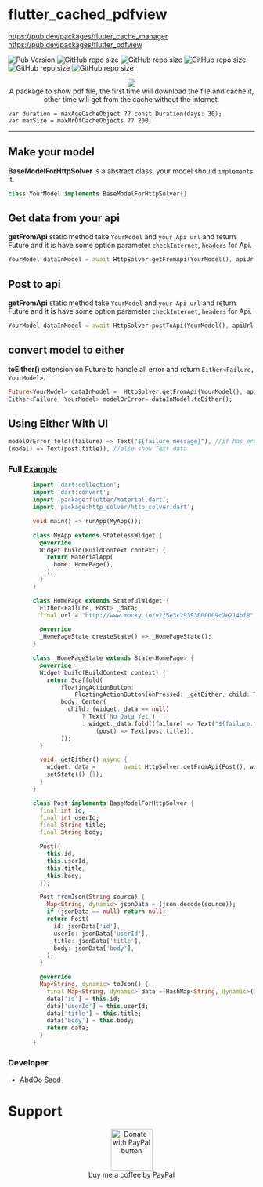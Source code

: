 # flutter_cached_pdfview 
https://pub.dev/packages/flutter_cache_manager
https://pub.dev/packages/flutter_pdfview


![Pub Version](https://img.shields.io/pub/v/flutter_cached_pdfview?color=1&label=flutter_cached_pdfview)
![GitHub repo size](https://img.shields.io/github/repo-size/AbdOoSaed/flutter_cached_pdfview)
![GitHub repo size](https://img.shields.io/github/issues-raw/AbdOoSaed/flutter_cached_pdfview)
![GitHub repo size](https://img.shields.io/github/license/AbdOoSaed/flutter_cached_pdfview)
![GitHub repo size](https://img.shields.io/github/last-commit/AbdOoSaed/flutter_cached_pdfview)
![GitHub repo size](https://img.shields.io/github/stars/AbdOoSaed/flutter_cached_pdfview?style=social)
<p align="center">
    <a href="https://leetcode.com/abdoo_saed">
   <img src="https://firebasestorage.googleapis.com/v0/b/iam-jobs.appspot.com/o/flutter_cached_pdfview.png?alt=media&token=853143c0-250d-4647-840d-98f11d25dbb5">
    </a>
    <br>A package to show pdf file, the first time will download the file and cache it, other time will get from the cache without the internet.
    
    var duration = maxAgeCacheObject ?? const Duration(days: 30);
    var maxSize = maxNrOfCacheObjects ?? 200;
---


## Make your model

**BaseModelForHttpSolver** is a abstract class, your model should `implements` it.
```dart
class YourModel implements BaseModelForHttpSolver{}
```

## Get data from your api
**getFromApi** static method take `YourModel` and `your Api url` and return Future<YourModel>
 and it is have some option parameter `checkInternet`, `headers` for Api.

```dart
YourModel dataInModel = await HttpSolver.getFromApi(YourModel(), apiUrl, checkInternet: true);
```

## Post to api
**getFromApi** static method take `YourModel` and `your Api url` and return Future<YourModel>
 and it is have some option parameter `checkInternet`, `headers` for Api.

```dart
YourModel dataInModel = await HttpSolver.postToApi(YourModel(), apiUrl,body: body , checkInternet: true);
```

## convert model to either
**toEither()** extension on Future<yourModel> to handle all error and return `Either<Failure, YourModel>`.

```dart
Future<YourModel> dataInModel =  HttpSolver.getFromApi(YourModel(), apiUrl, checkInternet: true);
Either<Failure, YourModel> modelOrError= dataInModel.toEither();
```

## Using Either With UI
```dart
modelOrError.fold((failure) => Text("${failure.message}"), //if has error show Text with failure message
(model) => Text(post.title)), //else show Text data
```

### Full [Example](https://github.com/AbdOoSaed/http_solver/tree/master/example/example_http_solver)

```dart
       import 'dart:collection';
       import 'dart:convert';
       import 'package:flutter/material.dart';
       import 'package:http_solver/http_solver.dart';

       void main() => runApp(MyApp());

       class MyApp extends StatelessWidget {
         @override
         Widget build(BuildContext context) {
           return MaterialApp(
             home: HomePage(),
           );
         }
       }

       class HomePage extends StatefulWidget {
         Either<Failure, Post> _data;
         final url = "http://www.mocky.io/v2/5e3c29393000009c2e214bf8";

         @override
         _HomePageState createState() => _HomePageState();
       }

       class _HomePageState extends State<HomePage> {
         @override
         Widget build(BuildContext context) {
           return Scaffold(
               floatingActionButton:
                   FloatingActionButton(onPressed: _getEither, child: Text('Get')),
               body: Center(
                 child: (widget._data == null)
                     ? Text('No Data Yet')
                     : widget._data.fold((failure) => Text("${failure.message}"),
                         (post) => Text(post.title)),
               ));
         }

         void _getEither() async {
           widget._data =        await HttpSolver.getFromApi(Post(), widget.url, checkInternet: true).toEither();
           setState(() {});
         }
       }

       class Post implements BaseModelForHttpSolver {
         final int id;
         final int userId;
         final String title;
         final String body;

         Post({
           this.id,
           this.userId,
           this.title,
           this.body,
         });

         Post fromJson(String source) {
           Map<String, dynamic> jsonData = (json.decode(source));
           if (jsonData == null) return null;
           return Post(
             id: jsonData['id'],
             userId: jsonData['userId'],
             title: jsonData['title'],
             body: jsonData['body'],
           );
         }

         @override
         Map<String, dynamic> toJson() {
           final Map<String, dynamic> data = HashMap<String, dynamic>();
           data['id'] = this.id;
           data['userId'] = this.userId;
           data['title'] = this.title;
           data['body'] = this.body;
           return data;
         }
       }
```

### Developer

- [AbdOo Saed](https://github.com/AbdOoSaed)


# Support
<p align="center">
    <a href="https://www.paypal.me/abdoosaed/5">
   <img height=85 src="https://www.paypalobjects.com/en_US/i/btn/btn_donateCC_LG.gif" border="0" name="submit" title="PayPal - The safer, easier way to pay online!" alt="Donate with PayPal button" >
    </a>
    <br>    buy me a coffee by PayPal
</p>
